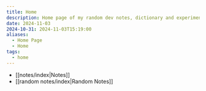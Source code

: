 ```yaml
---
title: Home
description: Home page of my random dev notes, dictionary and experiments
date: 2024-11-03
2024-10-31: 2024-11-03T15:19:00
aliases:
  - Home Page
  - Home
tags:
  - home
---
```

- [[notes/index|Notes]]
- [[random notes/index|Random Notes]]
